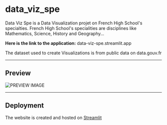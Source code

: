 # data_viz_spe
Data Viz Spe is a Data Visualization projet on French High School's specialties. French High School's specialities are disciplines like Mathematics, Science, History and Geography...

**Here is the link to the application:** data-viz-spe.streamlit.app

The dataset used to create Visualizations is from public data on data.gouv.fr

---
## Preview

![PREVIEW IMAGE](https://i.ibb.co/6JMh9Kc/data-viz-spe.png)

---
## Deployment
The website is created and hosted on [Streamlit](https://streamlit.io/)
